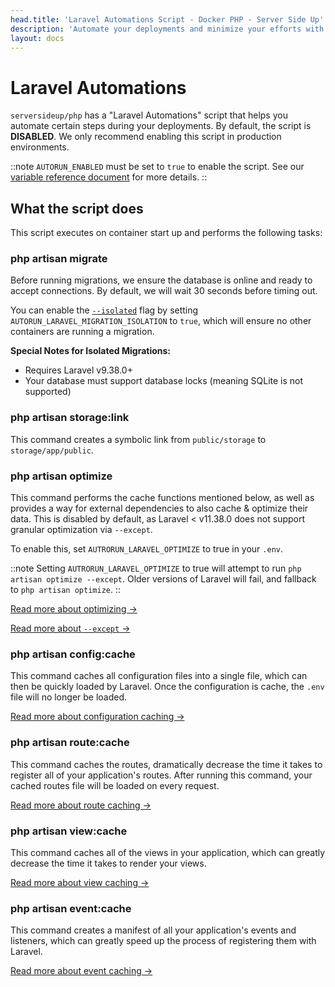 ```yaml
---
head.title: 'Laravel Automations Script - Docker PHP - Server Side Up'
description: 'Automate your deployments and minimize your efforts with Laravel.'
layout: docs
---
```


# Laravel Automations
`serversideup/php` has a "Laravel Automations" script that helps you automate certain steps during your deployments. By default, the script is **DISABLED**. We only recommend enabling this script in production environments.

::note
`AUTORUN_ENABLED` must be set to `true` to enable the script. See our [variable reference document](/docs/reference/environment-variable-specification) for more details.
::

## What the script does
This script executes on container start up and performs the following tasks:

### php artisan migrate
Before running migrations, we ensure the database is online and ready to accept connections. By default, we will wait 30 seconds before timing out.

You can enable the [`--isolated`](https://laravel.com/docs/11.x/migrations#running-migrations) flag by setting `AUTORUN_LARAVEL_MIGRATION_ISOLATION` to `true`, which will ensure no other containers are running a migration. 

**Special Notes for Isolated Migrations:**
- Requires Laravel v9.38.0+
- Your database must support database locks (meaning SQLite is not supported)

### php artisan storage:link
This command creates a symbolic link from `public/storage` to `storage/app/public`.

### php artisan optimize

This command performs the cache functions mentioned below, as well as provides a way for external dependencies to also cache & optimize their data. This is disabled by default, as Laravel < v11.38.0 does not support granular optimization via `--except`.

To enable this, set `AUTRORUN_LARAVEL_OPTIMIZE` to true in your `.env`.

::note
Setting `AUTRORUN_LARAVEL_OPTIMIZE` to true will attempt to run `php artisan optimize --except`. Older versions of Laravel will fail, and fallback to `php artisan optimize`.
::

[Read more about optimizing →](https://laravel.com/docs/11.x/deployment#optimization)

[Read more about `--except` →](https://github.com/laravel/framework/pull/54070)

### php artisan config:cache
This command caches all configuration files into a single file, which can then be quickly loaded by Laravel. Once the configuration is cache, the `.env` file will no longer be loaded.

[Read more about configuration caching →](https://laravel.com/docs/11.x/configuration#configuration-caching)

### php artisan route:cache
This command caches the routes, dramatically decrease the time it takes to register all of your application's routes. After running this command, your cached routes file will be loaded on every request.

[Read more about route caching →](https://laravel.com/docs/11.x/routing#route-caching)

### php artisan view:cache
This command caches all of the views in your application, which can greatly decrease the time it takes to render your views.

[Read more about view caching →](https://laravel.com/docs/11.x/views#optimizing-views)

### php artisan event:cache
This command creates a manifest of all your application's events and listeners, which can greatly speed up the process of registering them with Laravel.

[Read more about event caching →](https://laravel.com/docs/11.x/events#event-discovery-in-production)
